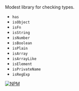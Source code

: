 Modest library for checking types.

* `has`
* `isObject`
* `isFn`
* `isString`
* `isNumber`
* `isBoolean`
* `isPlain`
* `isArray`
* `isArrayLike`
* `isElement`
* `isPrivateName`
* `isRegExp`

[![NPM](https://nodei.co/npm/mutype.png?downloads=true&downloadRank=true&stars=true)](https://nodei.co/npm/mutype/)